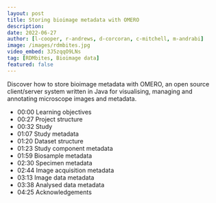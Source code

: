 ```yaml
---
layout: post
title: Storing bioimage metadata with OMERO
description: 
date: 2022-06-27
author: [l-cooper, r-andrews, d-corcoran, c-mitchell, m-andrabi]
image: /images/rdmbites.jpg
video_embed: 3J5zqqO9LNs
tag: [RDMbites, Bioimage data]
featured: false
---
```


Discover how to store bioimage metadata with OMERO, an open source client/server system written in Java for visualising, managing and annotating microscope images and metadata.

- 00:00 Learning objectives
- 00:27 Project structure
- 00:32 Study
- 01:07 Study metadata
- 01:20 Dataset structure
- 01:23 Study component metadata
- 01:59 Biosample metadata
- 02:30 Specimen metadata
- 02:44 Image acquisition metadata
- 03:13 Image data metadata
- 03:38 Analysed data metadata
- 04:25 Acknowledgements
